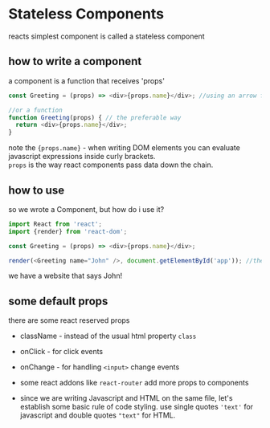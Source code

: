 # Stateless Components
reacts simplest component is called a stateless component

## how to write a component
a component is a function that receives 'props'
```javascript
const Greeting = (props) => <div>{props.name}</div>; //using an arrow function

//or a function
function Greeting(props) { // the preferable way
  return <div>{props.name}</div>;
}
```
note the `{props.name}` - when writing DOM elements you can evaluate javascript expressions inside curly brackets.  
`props` is the way react components pass data down the chain.

## how to use
so we wrote a Component, but how do i use it?  
```javascript
import React from 'react';
import {render} from 'react-dom';

const Greeting = (props) => <div>{props.name}</div>;

render(<Greeting name="John" />, document.getElementById('app')); //there
```
we have a website that says John!

## some default props
there are some react reserved props
- className - instead of the usual html property `class`
- onClick - for click events
- onChange - for handling `<input>` change events
- some react addons like `react-router` add more props to components

- since we are writing Javascript and HTML on the same file, let's establish some basic rule of code styling. use single quotes `'text'` for javascript and double quotes `"text"` for HTML.
